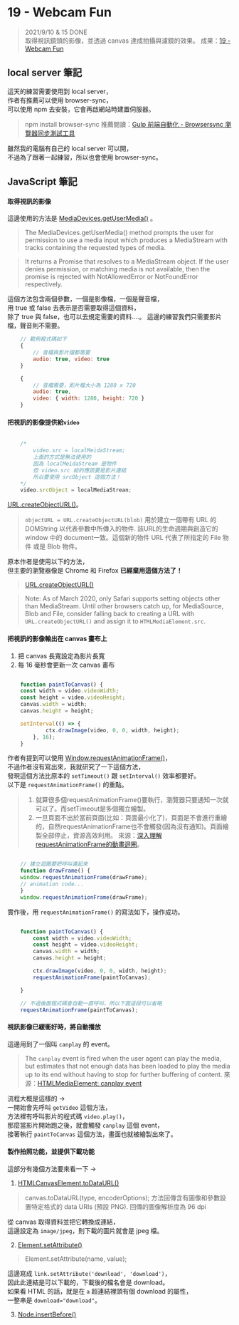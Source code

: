 
# 19 - Webcam Fun
> 2021/9/10 & 15 DONE  
取得視訊鏡頭的影像，並透過 canvas 達成拍攝與濾鏡的效果。
成果：[19 - Webcam Fun](https://alice-nor.github.io/JavaScript30/19%20-%20Webcam%20Fun/index.html) 

## local server 筆記 ##

這天的練習需要使用到 local server，  
作者有推薦可以使用 browser-sync，  
可以使用 npm 去安裝，它會再啟網站時建置伺服器。  
> npm install browser-sync
> 推薦閱讀：[Gulp 前端自動化 - Browsersync 瀏覽器同步測試工具](https://awdr74100.github.io/2020-01-14-gulp-browsersync/) 

雖然我的電腦有自己的 local server 可以開，  
不過為了跟著一起練習，所以也會使用 browser-sync。

## JavaScript 筆記 ##

#### 取得視訊的影像

這邊使用的方法是 [MediaDevices.getUserMedia()](https://developer.mozilla.org/zh-CN/docs/Web/API/MediaDevices/getUserMedia) 。  

> The MediaDevices.getUserMedia() method prompts the user for permission to use a media input which produces a MediaStream with tracks containing the requested types of media.

> It returns a Promise that resolves to a MediaStream object. If the user denies permission, or matching media is not available, then the promise is rejected with NotAllowedError or NotFoundError respectively.

這個方法包含兩個參數，一個是影像檔，一個是聲音檔，  
用 true 或 false 去表示是否需要取得這個資料，  
除了 true 與 false，也可以去規定需要的資料....。
這邊的練習我們只需要影片檔，聲音則不需要。

```JavaScript
    // 範例程式碼如下
    { 
        // 音檔與影片檔都需要
        audio: true, video: true 
    } 

    {
        // 音檔需要，影片檔大小為 1280 x 720
        audio: true,
        video: { width: 1280, height: 720 }
    }
```

#### 把視訊的影像提供給`video`

```JavaScript

    /* 
        video.src = localMeidaStream;  
        上面的方式是無法使用的
        因為 localMeidaStream 是物件
        但 video.src 給的應該要是影片連結
        所以要使用 srcObject 這個方法！
    */
    video.srcObject = localMediaStrean;

```

[URL.createObjectURL()](https://developer.mozilla.org/zh-TW/docs/Web/API/URL/createObjectURL)。 
> `objectURL = URL.createObjectURL(blob)`
> 用於建立一個帶有 URL 的 DOMString 以代表參數中所傳入的物件. 該URL的生命週期與創造它的 window 中的 document一致。這個新的物件 URL 代表了所指定的 File 物件 或是 Blob 物件。 

原本作者是使用以下的方法，  
但主要的瀏覽器像是 Chrome 和 Firefox **已經棄用這個方法了！**
> [URL.createObjectURL()](https://developer.mozilla.org/zh-TW/docs/Web/API/URL/createObjectURL)

> Note: As of March 2020, only Safari supports setting objects other than MediaStream. Until other browsers catch up, for MediaSource, Blob and File, consider falling back to creating a URL with `URL.createObjectURL()` and assign it to `HTMLMediaElement.src`. 

#### 把視訊的影像輸出在 canvas 畫布上

1. 把 canvas 長寬設定為影片長寬
2. 每 16 毫秒會更新一次 canvas 畫布

```JavaScript

    function paintToCanvas() {
    const width = video.videoWidth;
    const height = video.videoHeight;
    canvas.width = width;
    canvas.height = height;

    setInterval(() => {
            ctx.drawImage(video, 0, 0, width, height);
        }, 16);
    }

```

作者有提到可以使用 [Window.requestAnimationFrame()](https://developer.mozilla.org/zh-TW/docs/Web/API/window/requestAnimationFrame)，  
不過作者沒有寫出來，我就研究了一下這個方法，  
發現這個方法比原本的 `setTimeout()` 跟 `setInterval()` 效率都要好。  
以下是 `requestAnimationFrame()` 的重點。  

>  1. 就算很多個requestAnimationFrame()要執行，瀏覽器只要通知一次就可以了。而setTimeout是多個獨立繪製。
> 2. 一旦頁面不出於當前頁面(比如：頁面最小化了)，頁面是不會進行重繪的，自然requestAnimationFrame也不會觸發(因為沒有通知)。頁面繪製全部停止，資源高效利用。
> 來源：[深入理解requestAnimationFrame的動畫迴圈](https://codertw.com/%E5%89%8D%E7%AB%AF%E9%96%8B%E7%99%BC/260087/)。  

```JavaScript

    // 建立迴圈要把呼叫連起來
    function drawFrame() {
    window.requestAnimationFrame(drawFrame);
    // animation code...
    }
    window.requestAnimationFrame(drawFrame);

```

實作後，用 `requestAnimationFrame()` 的寫法如下，操作成功。

```JavaScript

    function paintToCanvas() {
        const width = video.videoWidth;
        const height = video.videoHeight;
        canvas.width = width;
        canvas.height = height;

        ctx.drawImage(video, 0, 0, width, height);
        requestAnimationFrame(paintToCanvas);

    }

    // 不過後面程式碼會自動一直呼叫，所以下面這段可以省略
    requestAnimationFrame(paintToCanvas);

```

#### 視訊影像已緩衝好時，將自動播放

這邊用到了一個叫 `canplay` 的 event。

> The `canplay` event is fired when the user agent can play the media, but estimates that not enough data has been loaded to play the media up to its end without having to stop for further buffering of content.
> 來源：[HTMLMediaElement: canplay event](https://developer.mozilla.org/en-US/docs/Web/API/HTMLMediaElement/canplay_event)

流程大概是這樣的 ->  
一開始會先呼叫 `getVideo` 這個方法，  
方法裡有呼叫影片的程式碼 `video.play()`，  
那麼當影片開始跑之後，就會觸發 `canplay` 這個 event，  
接著執行 `paintToCanvas` 這個方法，畫面也就被繪製出來了。

#### 製作拍照功能，並提供下載功能

這部分有幾個方法要來看一下 ->

1. [HTMLCanvasElement.toDataURL()](https://developer.mozilla.org/zh-TW/docs/Web/API/HTMLCanvasElement/toDataURL)
> canvas.toDataURL(type, encoderOptions);
> 方法回傳含有圖像和參數設置特定格式的 data URIs (預設 PNG). 回傳的圖像解析度為 96 dpi

從 canvas 取得資料並把它轉換成連結，  
這邊設定為 `image/jpeg`，則下載的圖片就會是 jpeg 檔。

2. [Element.setAttribute()](https://developer.mozilla.org/en-US/docs/Web/API/Element/setAttribute)
> Element.setAttribute(name, value);

這邊寫成 `link.setAttribute('download', 'download')`，  
因此此連結是可以下載的，下載後的檔名會是 download。  
如果看 HTML 的話，就是在 `a` 超連結裡頭有個 download 的屬性，  
一整串是 `download="download"`。

3. [Node.insertBefore()](https://developer.mozilla.org/zh-TW/docs/Web/API/Node/insertBefore)
